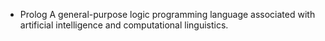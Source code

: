 + Prolog
A general-purpose logic programming language associated with artificial intelligence and computational linguistics.